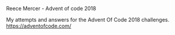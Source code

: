 Reece Mercer - Advent of code 2018

My attempts and answers for the Advent Of Code 2018 challenges.
https://adventofcode.com/
